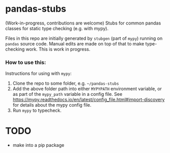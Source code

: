 # pandas-stubs
(Work-in-progress, contributions are welcome) Stubs for common pandas classes for static type checking (e.g. with mypy).

Files in this repo are initially generated by `stubgen` (part of `mypy`) running on `pandas` source code. Manual edits are made on top of that to make type-checking work. This is work in progress.

### How to use this:
Instructions for using with `mypy`:
1. Clone the repo to some folder, e.g. `~/pandas-stubs`
2. Add the above folder path into either `MYPYPATH` environment variable, or as part of the `mypy_path` variable in a config file. See https://mypy.readthedocs.io/en/latest/config_file.html#import-discovery for details about the mypy config file.
3. Run `mypy` to typecheck.

# TODO
- make into a pip package
